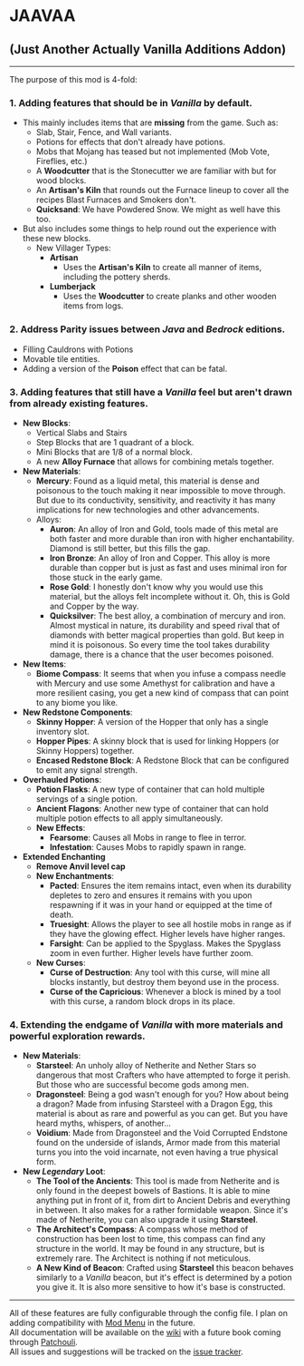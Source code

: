 # JAAVAA
## (Just Another Actually Vanilla Additions Addon)
___
The purpose of this mod is 4-fold:
### 1. Adding features that should be in _Vanilla_ by default. 
* This mainly includes items that are **missing** from the game. Such as:
   * Slab, Stair, Fence, and Wall variants.
   * Potions for effects that don't already have potions.
   * Mobs that Mojang has teased but not implemented (Mob Vote, Fireflies, etc.)
   * A **Woodcutter** that is the Stonecutter we are familiar with but for wood blocks.
   * An **Artisan's Kiln** that rounds out the Furnace lineup to cover all the recipes Blast Furnaces and Smokers don't.
   * **Quicksand**: We have Powdered Snow. We might as well have this too.
* But also includes some things to help round out the experience with these new blocks.
  * New Villager Types:
    * **Artisan**
      * Uses the **Artisan's Kiln** to create all manner of items, including the pottery sherds.
    * **Lumberjack**
      * Uses the **Woodcutter** to create planks and other wooden items from logs.
### 2. Address Parity issues between _Java_ and _Bedrock_ editions.
* Filling Cauldrons with Potions
* Movable tile entities.
* Adding a version of the **Poison** effect that can be fatal.
### 3. Adding features that still have a _Vanilla_ feel but aren't drawn from already existing features.
* **New Blocks**:
  * Vertical Slabs and Stairs
  * Step Blocks that are 1 quadrant of a block.
  * Mini Blocks that are 1/8 of a normal block.
  * A new **Alloy Furnace** that allows for combining metals together.
* **New Materials**:
  * **Mercury**: Found as a liquid metal, this material is dense and poisonous to the touch making it near impossible to move through. But due to its conductivity, sensitivity, and reactivity it has many implications for new technologies and other advancements.
  * Alloys:
    * **Auron**: An alloy of Iron and Gold, tools made of this metal are both faster and more durable than iron with higher enchantability. Diamond is still better, but this fills the gap.
    * **Iron Bronze**: An alloy of Iron and Copper. This alloy is more durable than copper but is just as fast and uses minimal iron for those stuck in the early game.
    * **Rose Gold**: I honestly don't know why you would use this material, but the alloys felt incomplete without it. Oh, this is Gold and Copper by the way.
    * **Quicksilver**: The best alloy, a combination of mercury and iron. Almost mystical in nature, its durability and speed rival that of diamonds with better magical properties than gold. But keep in mind it is poisonous. So every time the tool takes durability damage, there is a chance that the user becomes poisoned.
* **New Items**:
  * **Biome Compass**: It seems that when you infuse a compass needle with Mercury and use some Amethyst for calibration and have a more resilient casing, you get a new kind of compass that can point to any biome you like.
* **New Redstone Components**:
  * **Skinny Hopper**: A version of the Hopper that only has a single inventory slot.
  * **Hopper Pipes**: A skinny block that is used for linking Hoppers (or Skinny Hoppers) together.
  * **Encased Redstone Block**: A Redstone Block that can be configured to emit any signal strength.
* **Overhauled Potions**:
  * **Potion Flasks**: A new type of container that can hold multiple servings of a single potion.
  * **Ancient Flagons**: Another new type of container that can hold multiple potion effects to all apply simultaneously.
  * **New Effects**:
    * **Fearsome**: Causes all Mobs in range to flee in terror.
    * **Infestation**: Causes Mobs to rapidly spawn in range.
* **Extended Enchanting**
  * **Remove Anvil level cap**
  * **New Enchantments**:
    * **Pacted**: Ensures the item remains intact, even when its durability depletes to zero and ensures it remains with you upon respawning if it was in your hand or equipped at the time of death.
    * **Truesight**: Allows the player to see all hostile mobs in range as if they have the glowing effect. Higher levels have higher ranges.
    * **Farsight**: Can be applied to the Spyglass. Makes the Spyglass zoom in even further. Higher levels have further zoom.
  * **New Curses**:
    * **Curse of Destruction**: Any tool with this curse, will mine all blocks instantly, but destroy them beyond use in the process.
    * **Curse of the Capricious**: Whenever a block is mined by a tool with this curse, a random block drops in its place.
### 4. Extending the endgame of _Vanilla_ with more materials and powerful exploration rewards.
* **New Materials**:
  * **Starsteel**: An unholy alloy of Netherite and Nether Stars so dangerous that most Crafters who have attempted to forge it perish. But those who are successful become gods among men.
  * **Dragonsteel**: Being a god wasn't enough for you? How about being a dragon? Made from infusing Starsteel with a Dragon Egg, this material is about as rare and powerful as you can get. But you have heard myths, whispers, of another...
  * **Voidium**: Made from Dragonsteel and the Void Corrupted Endstone found on the underside of islands, Armor made from this material turns you into the void incarnate, not even having a true physical form.
* **New _Legendary_ Loot**:
  * **The Tool of the Ancients**: This tool is made from Netherite and is only found in the deepest bowels of Bastions. It is able to mine anything put in front of it, from dirt to Ancient Debris and everything in between. It also makes for a rather formidable weapon. Since it's made of Netherite, you can also upgrade it using **Starsteel**.
  * **The Architect's Compass**: A compass whose method of construction has been lost to time, this compass can find any structure in the world. It may be found in any structure, but is extremely rare. The Architect is nothing if not meticulous.
  * **A New Kind of Beacon**: Crafted using **Starsteel** this beacon behaves similarly to a _Vanilla_ beacon, but it's effect is determined by a potion you give it. It is also more sensitive to how it's base is constructed.
___
All of these features are fully configurable through the config file. I plan on adding compatibility with [Mod Menu](https://www.curseforge.com/minecraft/mc-mods/modmenu) in the future.  
All documentation will be available on the [wiki](https://github.com/GordyJack/JAAVAA/wiki) with a future book coming through [Patchouli](https://www.curseforge.com/minecraft/mc-mods/patchouli-fabric).  
All issues and suggestions will be tracked on the [issue tracker](https://github.com/GordyJack/JAAVAA/issues).